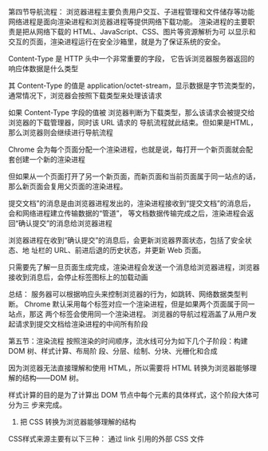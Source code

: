

第四节导航流程：
   浏览器进程主要负责用户交互、子进程管理和文件储存等功能
   网络进程是面向渲染进程和浏览器进程等提供网络下载功能。
   渲染进程的主要职责是把从网络下载的 HTML、JavaScript、CSS、图片等资源解析为可
以显示和交互的页面，渲染进程运行在安全沙箱里，就是为了保证系统的安全。


Content-Type 是 HTTP 头中一个非常重要的字段， 它告诉浏览器服务器返回的响应体数据是什么类型

其 Content-Type 的值是 application/octet-stream，显示数据是字节流类型的，通常情况下，浏览器会按照下载类型来处理该请求

如果 Content-Type 字段的值被
浏览器判断为下载类型，那么该请求会被提交给浏览器的下载管理器，同时该 URL 请求的
导航流程就此结束。但如果是HTML，那么浏览器则会继续进行导航流程

Chrome 会为每个页面分配一个渲染进程，也就是说，每打开一个新页面就会配套创建一个新的渲染进程

但如果从一个页面打开了另一个新页面，而新页面和当前页面属于同一站点的话，那么新页面会复用父页面的渲染进程。


提交文档”的消息是由浏览器进程发出的，渲染进程接收到“提交文档”的消息后，会和网络进程建立传输数据的“管道”，
等文档数据传输完成之后，渲染进程会返回“确认提交”的消息给浏览器进程

浏览器进程在收到“确认提交”的消息后，会更新浏览器界面状态，包括了安全状态、地
址栏的 URL、前进后退的历史状态，并更新 Web 页面。

只需要先了解一旦页面生成完成，渲染进程会发送一个消息给浏览器进程，浏览器接收到消息后，会停止标签图标上的加载动画

总结：
服务器可以根据响应头来控制浏览器的行为，如跳转、网络数据类型判断。
Chrome 默认采用每个标签对应一个渲染进程，但是如果两个页面属于同一站点，那这
两个标签会使用同一个渲染进程。
浏览器的导航过程涵盖了从用户发起请求到提交文档给渲染进程的中间所有阶段



第五节：渲染流程
按照渲染的时间顺序，流水线可分为如下几个子阶段：构建 DOM 树、样式计算、布局阶
段、分层、绘制、分块、光栅化和合成

因为浏览器无法直接理解和使用 HTML，所以需要将
HTML 转换为浏览器能够理解的结构——DOM 树。

样式计算的目的是为了计算出 DOM 节点中每个元素的具体样式，这个阶段大体可分为三
步来完成。
1. 把 CSS 转换为浏览器能够理解的结构

CSS样式来源主要有以下三种：
通过 link 引用的外部 CSS 文件
<style>标记内的 CSS
元素的 style 属性内嵌的 CSS

和 HTML 文件一样，浏览器也是无法直接理解这些纯文本的 CSS 样式，所以当渲染引擎接
收到 CSS 文本时，会执行一个转换操作，将 CSS 文本转换为浏览器可以理解的结构——
styleSheets

渲染引擎会把获取到的CSS 文本全部转换为 styleSheets 结构中的数据，并且该结构同时具备了查询和修改功
能。

接下来就要对其进行属性值的标准化操作。

需要将所有值转换为渲染引擎容易理解的、标准化的计算值，这个过
程就是属性值标准化。例如：2em 被解析成了 32px，red 被解析成了 rgb(255,0,0)，bold 被解析成
了 700

接下来就需要计算 DOM 树中每个节点的样式属性，这就涉及到 CSS 的继承规则和层叠规则了

CSS 继承就是每个 DOM 节点都包含有父节点的样式

这里需要特别提下 UserAgent 样式，
它是浏览器提供的一组默认样式，如果你不提供任何样式，默认使用的就是 UserAgent
样式。

层叠是 CSS 的一个基本特征，它是一个定义了
如何合并来自多个源的属性值的算法。它在 CSS 处于核心地位，CSS 的全称“层叠样式
表”正是强调了这一点


样式计算阶段的目的是为了计算出 DOM 节点中每个元素的具体样式，在计算过程
中需要遵守 CSS 的继承和层叠两个规则。

这个阶段最终输出的内容是每个 DOM 节点的样式，并被保存在 ComputedStyle 的结构内


布局阶段：
现在，我们有 DOM 树和 DOM 树中元素的样式，但这还不足以显示页面，因为我们还不
知道 DOM 元素的几何位置信息。那么接下来就需要计算出 DOM 树中可见元素的几何位
置，我们把这个计算过程叫做布局

Chrome 在布局阶段需要完成两个任务：创建布局树和布局计算

你可能注意到了 DOM 树还含有很多不可见的元素，比如 head 标签，还有使用了
display:none 属性的元素。所以在显示之前，我们还要额外地构建一棵只包含可见元素布
局树。

遍历 DOM 树中的所有可见节点，并把这些节点加到布局中；

在执行布局操作的时候，会把布局运算的结果重新写回布局树中，所以布局树既是输入内容
也是输出内容

   
总结：
浏览器不能直接理解 HTML 数据，所以第一步需要将其转换为浏览器能够理解的 DOM
树结构；
生成 DOM 树后，还需要根据 CSS 样式表，来计算出 DOM 树所有节点的样式；
最后计算 DOM 元素的布局信息，使其都保存在布局树中。



第六节 渲染流程：

 我们介绍了渲染流水线中的DOM 生成、样式计算和布局三个阶段。


分层：

因为页面中有很多复杂的效果，如一些复杂的 3D 变换、页面滚动，或者使用 z-indexing
做 z 轴排序等，为了更加方便地实现这些效果，渲染引擎还需要为特定的节点生成专用的
图层，并生成一棵对应的图层树（LayerTree）。

浏览器的页面实际上被分成了很多图层，这些图层叠加后合成了最终的页面

并不是布局树的每个节点都包含一个图层，如果一个节点没有对应的层，那么
这个节点就从属于父节点的图层。如上图中的 span 标签没有专属图层，那么它们就从属于
它们的父节点图层。但不管怎样，最终每一个节点都会直接或者间接地从属于一个层。


那么需要满足什么条件，渲染引擎才会为特定的节点创建新的层呢？通常满足下面两点中任
意一点的元素就可以被提升为单独的一个图层
1、第一点，拥有层叠上下文属性的元素会被提升为单独的一层
2、第二点，需要剪裁（clip）的地方也会被创建为图层。（文字超出容器大小会产生剪裁，滚动条也会被处理为单独的图层）
所以说，元素有了层叠上下文的属性或者需要被剪裁，满足这任意一点，就会被提升成为单
独一层。


图层绘制

在完成图层树的构建之后，渲染引擎会对图层树中的每个图层进行绘制，那么接下来我们看
看渲染引擎是怎么实现图层绘制的？

渲染引擎实现图层的绘制与之类似，会把一个图层的绘制拆分成很多小的绘制指令，然后再
把这些指令按照顺序组成一个待绘制列表。通常一个简单的元素需要多个绘制指令来完成绘制。

所以在图层绘制阶段，输出的内容就是这些待绘制指令列表。


栅格化操作：
绘制列表只是用来记录绘制顺序和绘制指令的列表，而实际上绘制操作是由渲染引擎中的合
成线程来完成的。
当图层的绘制列表准备好之后，主线程会把该绘制列表提交（commit）给合
成线程

有些情况下，有的图层可以很大，比如有的页面你使用滚动条要滚动好久才能滚动到底
部，但是通过视口，用户只能看到页面的很小一部分，所以在这种情况下，要绘制出所有图
层内容的话，就会产生太大的开销，而且也没有必要。

基于这个原因，合成线程会将图层划分为图块（tile），这些图块的大小通常是 256x256
或者 512x512

合成线程会按照视口附近的图块来优先生成位图，实际生成位图的操作是由栅格化来执
行的。所谓栅格化，是指将图块转换为位图。而图块是栅格化执行的最小单位。渲染进程维
护了一个栅格化的线程池

所有的图块栅格化都是在线程池内执行的

通常，栅格化过程都会使用 GPU 来加速生成，使用 GPU 生成位图的过程叫快速栅格化，
或者 GPU 栅格化，生成的位图被保存在 GPU 内存中

渲染进程把生成图块的指令发送给 GPU，然后在 GPU 中执行生成图块
的位图，并保存在 GPU 的内存中


合成与显示：
一旦所有图块都被光栅化，合成线程就会生成一个绘制图块的命令——“DrawQuad”，
然后将该命令提交给浏览器进程。

浏览器进程里面有一个叫 viz 的组件，用来接收合成线程发过来的 DrawQuad 命令，然后
根据 DrawQuad 命令，将其页面内容绘制到内存中，最后再将内存显示在屏幕上

经过浏览器
就会显示出漂亮的页面了。

重排：例如改变元素的宽度、高度等，那么浏览器会触发重新布局，解析之后的一系列子阶段，这个过程就叫
重排。无疑，重排需要更新完整的渲染流水线，所以开销也是最大的。

重绘：如果修改了元素的背景颜色，那么布局阶段将不会被执行，因为并没有引
起几何位置的变换，所以就直接进入了绘制阶段，然后执行之后的一系列子阶段，这个过程
就叫重绘。相较于重排操作，重绘省去了布局和分层阶段，所以执行效率会比重排操作要高
一些。

合成：我们使用了 CSS 的 transform 来实现动画效果，这可以避开重排和重绘阶段，
直接在非主线程上执行合成动画操作。这样的效率是最高的，因为是在非主线程上合成，并
没有占用主线程的资源，另外也避开了布局和绘制两个子阶段，所以相对于重绘和重排，合
成能大大提升绘制效率


第七节 变量提升

所谓的变量提升，是指在 JavaScript代码执行过程中，代码执行过程中， JavaScript引擎把变量的声明部分引擎把变量的声明部分
和函数的声明部分提升到代码开头的和函数的声明部分提升到代码开头的 ““行为””。变量被提升后，会给变量设置默认值，这个。变量被提升后，会给变量设置默认值，这个
默认值就是我们熟悉的默认值undefined。

输入一段代码，经过编译后，会生成两部分内容：执行上下文（执行上下文（ Execution
context）） 和 可执行代码 

执行上下文是 JavaScript执行一段代码时的运行环境 ，比如调用一个函数，就会进入这个函
数的执行上下文，确定该函数在执行期间用到的诸如this、变量、对象以及函数等。


由于这行是经过var声明的，因此JavaScript引擎将在环境对象中创建一个名为
myname的属性，并使用undefined对其初始化；

JavaScript引擎发现了一个通过function定义的函数，所以它将函数定义存储到堆
(HEAP）中，并在环境对象中创建一个showName的属性，然后将该属性值指向堆中函数的
位置

这样就生成了变量环境对象。接下来JavaScript引擎会把声明以外的代码编译为字节码



第八节 调用栈
在上篇文章中，我们讲到了，当一段代码被执行时，JavaScript引擎先会对其进行编译，并创建
执行上下文。但是并没有明确说明到底什么样的代码才算符合规范。
那么接下来我们就来明确下，哪些情况下代码才算是“一段”代码，才会在执行之前就进行编译并
创建执行上下文。一般说来，有这么三种情况：
1. 当JavaScript执行全局代码的时候，会编译全局代码并创建全局执行上下文，而且在整个页
面的生存周期内，全局执行上下文只有一份

2. 当调用一个函数的时候，函数体内的代码会被编译，并创建函数执行上下文，一般情况下，
函数执行结束之后，创建的函数执行上下文会被销毁。

3. 当使用eval函数的时候，eval的代码也会被编译，并创建执行上下文。

你应该知道JavaScript中有很多函数，经常会出现在一个函数中调用另外一个函数的情况，调用栈就是用来管理函数调用关系的调用栈就是用来管理函数调用关系的
一种数据结构一种数据结构 。

当你执行一个函数时，javascript引擎检测到函数调用，会从变量环境从找到该函数的代码，然后编译形成该函数的执行上下文。

就这样，我们有了两个执行上下文，分别是全局的执行上下文和函数执行上下文

JavaScript引擎正是利用栈的这种结构来管理执行上下文的。在执行上下文创建好
后，JavaScript引擎会将执行上下文压入栈中，通常把这种用来管理执行上下文的栈称为执行上执行上
下文栈，又称调用栈 。

调用栈是 JavaScriptJavaScript引擎追踪函数执行的一个机制引擎追踪函数执行的一个机制 ，当一次有多个
函数被调用时，通过调用栈就能够追踪到哪个函数正在被执行以及各函数之间的调用关系。

在函数执行时会创建执行上下文，然后压入调用栈中。

console.trace()方法可以用来追踪函数的调用路径。

调用栈是有大小的调用栈是有大小的 ，当入栈的执行上下文超过一定数目，JavaScript引擎就会报
错，我们把这种错误叫做栈溢出栈溢出 。



第九节 块级作用域
作用域是指在程序中定义变量的区域，该位置决定了变量的生命周期。通俗地理解，作用
域就是变量与函数的可访问范围，即作用域控制着变量和函数的可见性和生命周期。


在ES6之前，ES的作用域只有两种：全局作用域和函数作用域。

全局作用域 中的对象在代码中的任何地方都能访问，其生命周期伴随着页面的生命周期。
函数作用域 就是在函数内部定义的变量或者函数，并且定义的变量或者函数只能在函数内部
被访问。函数执行结束之后，函数内部定义的变量会被销毁。

如果一种语言支持块级作用域，那么其代码块内部定义的变量在代码块外部是访问不
到的，并且等该代码块中的代码执行完成之后，代码块中定义的变量会被销毁


var 定义的for循环变量能在循环体外访问到也是由于变量提升导致的


函数内部通过var声明的变量，在编译阶段全都被存放到变量环境 里面了。
通过let声明的变量，在编译阶段会被存放到词法环境（Lexical Environment）） 中。

从图中可以看出，当进入函数的作用域块时，作用域块中通过let声明的变量，会被存放在词法环
境的一个单独的区域中，这个区域中的变量并不影响作用域块外面的变量，比如在作用域外面声
明了变量b，在该作用域块内部也声明了变量b，当执行到作用域内部时，它们都是独立的存
在。

在词法环境内部，维护了一个小型栈结构，栈底是函数最外层的变量，进入一个作用域块
后，就会把该作用域块内部的变量压到栈顶；当作用域执行完成之后，该作用域的信息就会从栈
顶弹出，这就是词法环境的结构，需要注意下，我这里所讲的变量是指通过let或者const声明的
变量。


再接下来，当执行到作用域块中的console.log(a)这行代码时，就需要在词法环境和变量环境中
查找变量a的值了，具体查找方式是：沿着词法环境的栈顶向下查询，如果在词法环境中的某个
块中查找到了，就直接返回给JavaScript引擎，如果没有查找到，那么继续在变量环境中查找


块级作用域就是通过词法环境
的栈结构来实现的，而变量提升是通过变量环境来实现，通过这两者的结合，JavaScript引擎也
就同时支持了变量提升和块级作用域了。

与变量提升不同，变量提升是在编译阶段完成的，而块级作用域是在代码执行阶段压入词法环境的栈里的。


第十节：作用域链与闭包

词法作用域就是指作用域是由代码中函数声明的位置来决定的，所以词法作用域是静态的作用域，通过它就
能够预测代码在执行过程中如何查找标识符。能够预测代码在执行过程中如何查找变量

其实在每个执行上下文的变量环境中，都包含了一个外部引用，用来指向外部的执行上下文，我们把这个外
部引用称为outerouter。
当一段代码使用了一个变量时，JavaScript引擎首先会在“当前的执行上下文”中查找该变量，
比如上面那段代码在查找myName变量时，如果在当前的变量环境中没有查找到，那么JavaScript引擎会继
续在outer所指向的执行上下文中查找。

词法作用域是代码阶段就决定好的，和函
数是怎么调用的没有关系数是怎么调用的没有关系。



在JavaScript中，根据词法作用域的规则，内部函数
总是可以访问其外部函数中声明的变量，当通过调用一个外部函数返回一个内部函数后，即使该外部函数已
经执行结束了，但是内部函数引用外部函数的变量依然保存在内存中，我们就把这些变量的集合称为闭包。
比如外部函数是foo，那么这些变量的集合就称为foo函数的闭包比如外部函数是foo，那么这些变量的集合就称为foo函数的闭包。
无论在哪里调用了setName和getName方法，它们都会背着这个foo函数的专属背包。


闭包的回收：
如果引用闭包的函数是一个全局变量，那么闭包会一直存在直到⻚面关闭；但如果这个闭包以后不再
使用的话，就会造成内存泄漏

如果引用闭包的函数是个局部变量，等函数销毁后，在下次JavaScript引擎执行垃圾回收时，判断闭包这块
内容如果已经不再被使用了，那么JavaScript引擎的垃圾回收器就会回收这块内存

所以在使用闭包的时候，你要尽量注意一个原则：如果该闭包会一直使用，那么它可以作为全局变量而存但如果使用频率不高，而且占用内存又比较大的话，那就尽量让它成为一个局部变量



第十四节 编译器和解释器

编译型语言在程序执行之前，需要经过编译器的编译过程，并且编译之后会直接保留机器能读懂的二进制文件，这样每次运行程序时，都可以直接运行该二进制文件，而不需要再次重新编译了件

而由解释型语言编写的程序，在每次运行时都需要通过解释器对程序进行动态解释和执行

Babel的工作原理就是先将ES6源码转换为AST，然后再将ES6语法的AST
转换为ES5语法的AST，最后利用ES5的AST生成JavaScript源代码。


生成AST需要经过两个阶段：
1、第一阶段是分词（tokenize），又称为词法分析
2、第二阶段是解析（parse），又称为语法分析

有了AST后，那接下来V8就会生成该段代码的执行上下文

有了AST和执行上下文后，那接下来的第二步，解释器Ignition就登场了，它会根据AST生成字节码，并解释执行字节码。

字节码就是介于AST和机器码之间的一种代码。但是与特定类型的机器码无关，字节码需要通过解释器将其转换为机器码后才能执行

如果有一段第一次执行的字节码，解释器Ignition会逐条解释执行。在执行字节码的过程中，如果发现有热点代码（HotSpot），比如一段代码被重复执行多次，这种就称为热点代码，那么后台的编译器TurboFan就会把该段热点的字节码编译为高效的机器码，然后当再次执行这段被优化的代码时，只需要执行编译后的机器码就可以了，这样就大大提升了代码的执行效率


字节码配合解释器和编译器是最近一段时间很火的技术，比如Java和Python的虚拟机也都是基于这种技术实现的，我们把这种技术称为即时编译（JIT）

具体到V8，就是指解释器Ignition在解释执行字节码
的同时，收集代码信息，当它发现某一部分代码变热了之后，TurboFan编译器便闪亮登场，把热点的字节码转换为机器码，并把转换后的机器码保存起来，以备下次使用


第十五节 消息队列和事件循环
要想在线程运行过程中，能接收并执行新的任务，就需要采用事件循环机制

消息队列中的任务类型：
如输入事件（鼠标滚动、点击、移动）、微任务、文件读写、WebSocket、JavaScript定时器等等。
除此之外，消息队列中还包含了很多与⻚面相关的事件，如JavaScript执行、解析DOM、样式计算、布局计算、CSS动画等。

当⻚面主线程执行完成之后，又该如何保证⻚面主线程能够安全退出呢？Chrome是这样解决的，确定要退出当前⻚面时，⻚面主线程会设置一个退出标志的变量，在每次执行完一个任务时，判断是否有设置退出标志。

通常我们把消息队列中的任务称为宏任务宏任务，每个宏任务中都包含了一个微任务队列微任务队列，在执行宏任务的过程中，如果DOM有变化，那么就会将该变化添加到微任务列表中，这样就不会影响到宏任务的继续执行，因此也就解决了执行效率的问题。


第十六节：WebAPI setTimeout的实现

我们知道渲染进程中所有运行在主线程上的任务都需要先添加到消息队列，然后事件循环系统再按照顺序执行消息队列中的任务。下面我们来看看那些典型的事件：
1.当接收到HTML文档数据，渲染引擎就会将“解析DOM”事件添加到消息队列中，
2.当用戶改变了Web⻚面的窗口大小，渲染引擎就会将“重新布局”的事件添加到消息队列中。
3.当触发了JavaScript引擎垃圾回收机制，渲染引擎会将“垃圾回收”任务添加到消息队列中。
4.同样，如果要执行一段异步JavaScript代码，也是需要将执行任务添加到消息队列中。


在Chrome中除了正常使用的消息队列之外，还有另外一个消息队列，这个队列中维护了需要延迟执行的任务列表，包括了定时器和Chromium内部一些需要延迟执行的任务。所以当通过JavaScript创建一个定时器时，渲染进程会将该定时器的回调任务添加到延迟队列中


设置一个定时器，JavaScript引擎会返回一个定时器的ID。那通常情况下，当一个定时器的任务还没有被执行的时候，也是可以取消的，具体方法是调用clearTimeout函数，并传入需要取消的定时器的ID。

使用setTimeout的一些注意事项:
1.如果当前任务执行时间过久，会影延迟到期定时器任务的执行
2.如果setTimeout存在嵌套调用，那么系统会设置最短时间间隔为4毫秒
在Chrome中，定时器被嵌套调用5次以上，系统会判断该函数方法被阻塞了，如果定时器的调用时间间隔小于4毫秒，那么浏览器会将每次调用的时间间隔设置为4毫秒

3.未激活的⻚面，setTimeout执行最小间隔是1000毫秒,未激活的⻚面，setTimeout执行最小间隔是1000毫秒


4.Chrome、Safari、Firefox都是以32个bit来存储延时值的，32bit最大只能存放的数字是2147483647毫秒，这就意味着，如果setTimeout设置的延迟值大于2147483647毫秒（大约24.8天）时就会溢出，这导致定时器会被立即执行

5.使用setTimeout设置的回调函数中的this不符合直觉,如果被setTimeout推迟执行的回调函数是某个对象的方法，那么该方法中的this关键字将指向全局环境，而不是定义时所在的那个对象


总结：
1、首先，为了支持定时器的实现，浏览器增加了延时队列。
2、其次，由于消息队列排队和一些系统级别的限制，通过setTimeout设置的回调任务并非总是可以实时地被执行，这样就不能满足一些实时性要求较高的需求了。

由于使用setTimeout设置的回调
任务实时性并不是太好，所以很多场景并不适合使用setTimeout。比如你要使用JavaScript来实现动画效果，函数requestAnimationFrame就是个很好的选择。



第十七节 webApi XmlHttpRequest的实现


XmlHttpRequest的请求流程：
1.创建XMLHttpRequest对象
2.为xhr对象注册回调函数
  XMLHttpRequest的回调函数主要有下面几种：
  ontimeout，用来监控超时请求，如果后台请求超时了，该函数会被调用；
  onerror，用来监控出错信息，如果后台请求出错了，该函数会被调用；
  onreadystatechange，用来监控后台请求过程中的状态，比如可以监控到HTTP头加载完成的消息、HTTP响应体消息以及数据加载完成的消息等。
3.配置基础的请求信息
   注册好回调事件之后，接下来就需要配置基础的请求信息了，首先要通过open接口配置一些基础的请求信息，包括请求的地址、请求方法（是get还是post）和请求方式（同步还是异步请求）
   然后通过xhr内部属性类配置一些其他可选的请求信息，你可以参考文中示例代码，我们通过xhr.timeout= 3000来配置超时时间，也就是说如果请求超过3000毫秒还没有响应，那么这次请求就被判断为失败了。
   我们还可以通过xhr.responseType = "text"来配置服务器返回的格式，将服务器返回的数据自动转换为自己想要的格式，如果将responseType的值设置为json，那么系统会自动将服务器返回的数据转换为JavaScript对象格式
   其他格式如：document 返回一个DOM对象，blob 返回包含二进制数据的Blob对象，arraybuffer 返回包含二进制数据的ArrayBuffer对象等
4.发送请求
   渲染进程会将请求发送给网络进程，然后网络进程负责资源的下载，等网络进程接收到数据之后，就会利用IPC来通知渲染进程；渲染进程接收到消息之后，会将xhr的回调函数封装成任务并添加到消息队列中，等主线程循环系统执行到该任务的时候，就会根据相关的状态来调用对应的回调函数。
    如果网络请求出错了，就会执行xhr.onerror；
    如果超时了，就会执行xhr.ontimeout；
    如果是正常的数据接收，就会执行onreadystatechange来反馈相应的状态。

  安全问题：
  1、跨域问题，（域名，端口，协议三者其中有一个不同就好引起跨域）
  2、HTTPS混合内容问题，如果页面是HTTPS协议的，那么页面中加载的HTTP资源，浏览器会阻止其加载。
 
 对比上一篇文章，setTimeout是直接将延迟任务添加到延迟队列中，XMLHttpRequest发起请求，是由浏览器的其他进程或者线程去执行，然后再将执行结果利用IPC的方式通知渲染进程，之后渲染进程再将对应的消息添加到消息队列中。如果你搞懂了setTimeout和XMLHttpRequest的工作机制后，再来理解其他WebAPI就会轻松很多了，因为大部分WebAPI的工作逻辑都是类似的。



 第十九节 使用Promise

1、Promise实现了回调函数的延时绑定：

//模拟Promise实现
function Bromise(executor) {
var onResolve_ = null
var onReject_ = null
//模拟实现resolve和then，暂不支持rejcet
this.then = function (onResolve, onReject) {
onResolve_ = onResolve
};
function resolve(value) {
//setTimeout(()=>{
onResolve_(value)
// },0)
}
executor(resolve, null);
}


第二十节 async和await

1、async函数返回一个Promise对象，可以使用then方法添加回调函数。当函数执行的时候，一旦遇到await就会先返回，等到触发的异步操作完成，再接着执行函数体内后面的语句。

2、支持try/catch来捕获异常


生成器vs 协程

生成器函数是一个带星号函数，而且是可以暂停执行和恢复执行的

1.在生成器函数内部执行一段代码，如果遇到yield关键字，那么JavaScript引擎将返回关键字后面的内容
给外部，并暂停该函数的执行。
2.外部函数可以通过next方法恢复函数的执行。

协程是一种比线程更加轻量级的存在协程是一种比线程更加轻量级的存在。你可以
把协程看成是跑在线程上的任务，一个线程上可以存在多个协程，但是在线程上同时只能执行一个协程

如果从A协程启动B协程，我们就把A协程称为B协程的父协程

正如一个进程可以拥有多个线程一样，一个线程也可以拥有多个协程。最重要的是，协程不是被操作系统内
核所管理，而完全是由程序所控制（也就是在用戶态执行）。这样带来的好处就是性能得到了很大的提升，
不会像线程切换那样消耗资源


创建协程之后不会立刻执行协程中的代码，而是需要等父协程调用next方法后，才会执行协程中的代码。
协程中的代码执行到yield关键字时，会暂停当前协程的执行，并将yield后面的内容返回给父协程。父协程收到子协程的返回值后，可以再次调用子协程的next方法来恢复子协程的执行。

协程的执行顺序如下：
1.创建协程，此时协程处于挂起状态。
2.父协程调用子协程的next方法，此时子协程开始执行。
3.子协程执行到yield关键字时，暂停执行，并将yield后面的内容返回给父协程。


async是一个通过异步执行异步执行并隐式返回Promise隐式返回Promise作为结果的函数。

await 会创建一个 Promise，这个 Promise 的状态取决于 await 后的表达式，并且将这个Promise返回给父协程，父协程会把这个Promise的回调函数添加到微任务队列中（new Promise((resolved,rejected)=>resolved(100)),Promise对象的参数函数），然后父协程会继续执行后面的代码。到从微任务队列中取出该任务，然后将返回值（100）返回给await中的子协程，子协程继续执行。


Promise的编程模型依然充斥着大量的then方法，虽然解决了回调地狱的问题，但是在语义方面依然存在缺
陷，代码中充斥着大量的then函数，这就是async/await出现的原因。
使用async/await可以实现用同步代码的⻛格来编写异步代码，这是因为async/await的基础技术使用了生成
器和Promise，生成器是协程的实现，利用生成器能实现生成器函数的暂停和恢复。
另外，V8引擎还为async/await做了大量的语法层面包装，所以了解隐藏在背后的代码有助于加深你对
async/await的理解。
async/await无疑是异步编程领域非常大的一个革新，也是未来的一个主流的编程⻛格。其实，除了
JavaScript，Python、Dart、C#等语言也都引入了async/await，使用它不仅能让代码更加整洁美观，而且
还能确保该函数始终都能返回Promise。



分析这段代码的执行过程：
async function foo() {
console.log('foo')
}
async function bar() {
console.log('bar start')
await foo()
console.log('bar end')
}
console.log('script start')
setTimeout(function () {
console.log('setTimeout')
}, 0)
bar();
new Promise(function (resolve) {
console.log('promise executor')
resolve();
}).then(function () {
console.log('promise then')
})
console.log('script end')

正确步骤：
1.首先在主协程中初始化异步函数foo和bar，碰到console.log打印script start；
2.解析到setTimeout，初始化一个Timer，创建一个新的task
3.执行bar函数，将控制权交给协程，输出bar start，碰到await，执行foo，输出foo，创建一个Promise
返回给主协程
4.将返回的promise添加到微任务队列，向下执行new Promise，输出promise executor，返回resolve
添加到微任务队列
5.输出script end
6.当前task结束之前检查微任务队列，执行第一个微任务，将控制器交给协程输出bar end
7.执行第二个微任务输出promise then
8.当前任务执行完毕进入下一个任务，输出setTimeout


第22节 DOM树 JavaScript是如何影响DOM构建的

从网络传给渲染引擎的HTML文件字节流是无法直接被渲染引擎理解的，所以要将其转化为渲染引擎能够理
解的内部结构，这个结构就是DOM。DOM提供了对HTML文档结构化的表述。

DOM有三个层面的作用：
1、从⻚面的视⻆来看，DOM是生成⻚面的基础数据结构
2、从JavaScript脚本视⻆来看，DOM提供给JavaScript脚本操作的接口，通过这套接口，JavaScript可以对
DOM结构进行访问，从而改变文档的结构、样式和内容。（JS的接口）
3、从安全视⻆来看，DOM是一道安全防护线，一些不安全的内容在DOM解析阶段就被拒之⻔外了


DOM树怎么生成

1、在渲染引擎内部，有一个叫HTML解析器（HTMLParser）HTML解析器（HTMLParser）的模块，它的职责就是负责将HTML字节流转换
为DOM结构


HTML解析器是等整个HTML解析器是等整个HTML文档加载完成之后开始解析的，还是随着HTML文档边加载边解析的？
答：HTML解析器并不是等整个文档加载完成之后再解析的，而是网络进程加载了多少数网络进程加载了多少数
据，HTML解析器便解析多少数据



详细流程：
网络进程接收到响应头之后，会根据请求头中的content-type字段来判断文件的
类型，比如content-type的值是“text/html”，那么浏览器就会判断这是一个HTML类型的文件，然后为该
请求选择或者创建一个渲染进程。渲染进程准备好之后，网络进程和渲染进程之间会建立一个共享数据的管道，网络进程接收到数据后就往这个管道里面放，而渲染进程则从管道的另外一端不断地读取数据，并同时将读取的数据“喂”给HTML解析器。你可以把这个管道想象成一个“水管”，网络进程接收到的字节流像
水一样倒进这个“水管”，而“水管”的另外一端是渲染进程的HTML解析器，它会动态接收字节流，并将其解析为DOM。



转换DOM的三个阶段：
第一个阶段，通过分词器将字节流转换为Token。
第二个和第三个阶段是同步进行的，需要将Token解析为DOM节点，并将DOM节点添加到DOM
树中


如果解析html代码过程中遇到了script标签，渲染引擎会暂停DOM的解析，要先下载这段JavaScript代码，因为
JavaScript文件的下载过程会阻塞DOM解析，而通常下载又是非常耗时的，会受到网络环境、JavaScript
文件大小等因素的影响。

不过Chrome浏览器做了很多优化，其中一个主要的优化是预解析操作预解析操作。当渲染引擎收到字节流之后，会开
启一个预解析线程，用来分析HTML文件中包含的JavaScript、CSS等相关文件，解析到相关文件之后，预
解析线程会提前下载这些文件。

如果script标签中的代码有设置css样式，那么需要等外部的css文件加载完毕，并且生成CSSOM之后，才能执
行JavaScript代码，因为JavaScript代码可能会去修改CSSOM。

而JavaScript引擎在解析JavaScript之前，是不知道JavaScript是否操纵了CSSOM的，所以渲染引擎在遇到
JavaScript脚本时，不管该脚本是否操纵了CSSOM，都会执行CSS文件下载，解析操作，再执行JavaScript
脚本。

使用async标志的脚本文件一旦加载完成，会立即执行；而使用了defer标记的脚本文件，需要等到DOMContentLoaded事件之前执行


第23节 CSS如何影响首次加载时的白屏时间


1、浏览器进程通过网络进程请求html文档开始，到渲染进程开始接受到html数据流时，这中间的过程，渲染进程处于空闲状态。
2、当渲染进程接收HTML文件字节流时，会先开启一个预解析线程预解析线程，如果遇到JavaScript文件或者CSS文件，那么预解析线程会提前下载这些数据。对于上面的代码，预解析线程会解析出来一个外部的theme.css文件，并发起theme.css的下载。这里也有一个空闲时间需要你注意一下，就是在DOM构建结束之后、theme.css文件还未下载完成的这段时间内，渲染流水线无事可做，因为下一步是合成布局树，而合成布局树需要CSSOM和DOM，所以这里需要等待CSS加载结束并解析成CSSOM


那渲染流水线为什么需要CSSOM呢？
第一个是提供给JavaScript操作样式表的能力
第二个是为布局树的合成提供基础的样式信息的能力


过在解析DOM的过程中，如果遇到了JavaScript脚本，那么需要先暂停DOM解析去执行JavaScript，因为
JavaScript有可能会修改当前状态下的DOM。


从发起URL请求开始，到首次显示⻚面的内容，在视觉上经历的三个阶段:
第一个阶段，等请求发出去之后，到提交数据阶段，这时⻚面展示出来的还是之前⻚面的内容。
第二个阶段， 提交数据之后，渲染进程会创建一个空白页面，我们通常把这段时间称为解析白屏，并等待CSS文件和javascript文件加载完成，生成CSSOM和DOM,然后合成布局树，最后还要经过一系列的步骤准备首次渲染。
第三个阶段，等首次渲染完成之后，就开始进入完整⻚面的生成阶段了，然后⻚面会一点点被绘制出来

针对第二阶段产生的白屏时间有以下优化策略：
 1、通过内联JavaScript、内联CSS来移除这两种类型的文件下载，这样获取到HTML文件之后就可以直接开
始渲染流程了。
 2、但并不是所有的场合都适合内联，那么还可以尽量减少文件大小，比如通过webpack等工具移除一些不
必要的注释，并压缩JavaScript文件
 3、还可以将一些不需要在解析HTML阶段使用的JavaScript标记上sync或者defer。
 4、对于大的CSS文件，可以通过媒体查询属性，将其拆分为多个不同用途的CSS文件，这样只有在特定的场
景下才会加载特定的CSS文件。


今天留给你的思考题是：当你横屏方向拿着一个手机时，打开一个⻚面，观察下面几种资源的加载方式，你
认为哪几种会阻塞⻚面渲染？为什么？
1:<script src="foo.js" type="text/javascript"></script>
2:<script defer src="foo.js" type="text/javascript"></script>
3:<script sync src="foo.js" type="text/javascript"></script>
4:<link rel="stylesheet" type="text/css" href="foo.css" />
5:<link rel="stylesheet" type="text/css" href="foo.css" media="screen"/>
6:<link rel="stylesheet" type="text/css" href="foo.css" media="print" />
7:<link rel="stylesheet" type="text/css" href="foo.css" media="orientation:landscape" />
8:<link rel="stylesheet" type="text/css" href="foo.css" media="orientation:portrait" />


第24节 分层和合成机制

显示器是如何显示图像的？
答：每个显示器都有固定的刷新频率，通常是60HZ，也就是每秒更新60张图片，更新的图片都来自于显卡中一
个叫前缓冲区前缓冲区的地方，显示器所做的任务很简单，就是每秒固定读取60次前缓冲区中的图像，并将读取的图
像显示到显示器上。

那么这里显卡做什么呢？
显卡的职责就是合成新的图像，并将图像保存到后缓冲区后缓冲区中，一旦显卡把合成的图像写到后缓冲区，系统就
会让后缓冲区和前缓冲区互换，这样就能保证显示器能读取到最新显卡合成的图像。通常情况下，显卡的更
新频率和显示器的刷新频率是一致的。但有时候，在一些复杂的场景中，显卡处理一张图片的速度会变慢，
这样就会造成视觉上的卡顿。

当你通过滚动条滚动⻚面，或者通过手势缩放⻚面时，屏幕上就会产生动画的效果。之所以你能感觉到有动
画的效果，是因为在滚动或者缩放操作时，渲染引擎会通过渲染流水线生成新的图片，并发送到显卡的后缓
冲区

大多数设备屏幕的更新频率是60次/秒，这也就意味着正常情况下要实现流畅的动画效果，渲染引擎需要每
秒更新60张图片到显卡的后缓冲区。
我们把渲染流水线生成的每一副图片称为一帧，把渲染流水线每秒更新了多少帧称为帧率，比如滚动过程中
1秒更新了60帧，那么帧率就是60Hz（或者60FPS）

分层和合成机制：要解决卡顿问题，就要解决每帧生成时间过久的问题。

关于其中任意一帧
的生成方式，有重排、重绘重排、重绘和合成合成三种方式。

这三种方式的渲染路径是不同的，通常渲染路径越⻓，生成图像花费的时间就越多通常渲染路径越⻓，生成图像花费的时间就越多。比如重排，它需要重新
根据CSSOM和DOM来计算布局树，这样生成一幅图片时，会让整个渲染流水线的每个阶段都执行一遍，如
果布局复杂的话，就很难保证渲染的效率了。而重绘重绘因为没有了重新布局的阶段，操作效率稍微高点，但是
依然需要重新计算绘制信息，并触发绘制操作之后的一系列操作。



如果涉及到一些可以使用合成线程来处理CSS特效或者动画的情况，就尽量使用will-change来提前
告诉渲染引擎，让它为该元素准备独立的层。但是凡事都有两面性，每当渲染引擎为一个元素准备一个独立
层的时候，它占用的内存也会大大增加，因为从层树开始，后续每个阶段都会多一个层结构，这些都需要额
外的内存，所以你需要恰当地使用will-change

相较于重排和重绘，合成操作的路径就显得非常短了，并不需要触发布局和绘制两个阶段，如果采用了
GPU，那么合成的效率会非常高。


通常⻚面的组成是非常复杂的，有的⻚面里要实现一些复杂的动画效果，比如点击菜单时弹出菜单的动画特
效，滚动鼠标滚轮时⻚面滚动的动画效果，当然还有一些炫酷的3D动画特效。如果没有采用分层机制，从
布局树直接生成目标图片的话，那么每次⻚面有很小的变化时，都会触发重排或者重绘机制，这种“牵一发
而动全身”的绘制策略会严重影响⻚面的渲染效率。


为了提升每帧的渲染效率，Chrome引入了分层和合成的机制。那该怎么来理解分层和合成机制呢？

你可以把一张网⻚想象成是由很多个图片叠加在一起的，每个图片就对应一个图层，Chrome合成器最终将
这些图层合成了用于显示⻚面的图片。如果你熟悉PhotoShop的话，就能很好地理解这个过程了，
PhotoShop中一个项目是由很多图层构成的，每个图层都可以是一张单独图片，可以设置透明度、边框阴
影，可以旋转或者设置图层的上下位置，将这些图层叠加在一起后，就能呈现出最终的图片了。


这个过程中，将素材分解为多个图层的操作就称为分层，最后将这些图层合并到一起的操作就称为合成。
所以，分层和合成通常是一起使用的

考虑到一个⻚面被划分为两个层，当进行到下一帧的渲染时，上面的一帧可能需要实现某些变换，如平移、
旋转、缩放、阴影或者Alpha渐变，这时候合成器只需要将两个层进行相应的变化操作就可以了，显卡处理
这些操作驾轻就熟，所以这个合成过程时间非常短。

理解了为什么要引入合成和分层机制，下面我们再来看看Chrome是怎么实现分层和合成机制的。


在Chrome的渲染流水线中，分层体现在生成布局树之后分层体现在生成布局树之后，渲染引擎会根据布局树的特点将其转换为层树
（Layer Tree），层树是渲染流水线后续流程的基础结构

层树中每一个节点都对应一个图层，下一个绘制阶段就依赖层树中的节点

绘制阶段其实并不是绘制成图片，而是将绘制指令组合成一个列表，光栅化操作的输入就是绘制指令列表，光栅化的是最终生成图片的步骤。

有了绘制列表之后，就需要进入光栅化阶段了，光栅化就是按照绘制列表中的指令生成图片。每一个图层都
对应一张图片，合成线程有了这些图片之后，会将这些图片合成为“一张”图片，并最终将生成的图片发送
到后缓冲区。这就是一个大致的分层、合成流程

需要重点关注的是，合成操作是在合成线程上完成的，这也就意味着在执行合成操作时，是不会影响到主线
程执行的程执行的


如果说分层是从宏观上提升了渲染效率，那么分块则是从微观层面提升了渲染效率

合成线程会将每个图层分割为大小固定的图块，然后优先绘制靠近视口的图块，这样就可以大大加速
⻚面的显示速度。

利用分层技术优化页面显示效率：
will-change属性,会将元素标记为“即将变化”，这样渲染引擎会将该元素单独生成一个图层，这些变换发生时，渲染引擎会通过合成线程直接去处理变换
没有涉及到主线程所有会提高渲染效率



第25节 如何系统的优化页面
⻚面有三个阶段：加载阶段、交互阶段和关闭阶段

1、加载阶段，是指从发出请求到渲染出完整⻚面的过程，影响到这个阶段的主要因素有网络和JavaScript脚本。
2、交互阶段，主要是从⻚面加载完成到用戶交互的整合过程，影响到这个阶段的主要因素是JavaScript脚本。
3、关闭阶段，主要是用戶发出关闭指令后⻚面所做的一些清理操作

总的优化原则就
是减少关键资源个数，降低关键资源大小，降低关键资源的RTT次数。


⻚面加载完成之后的交互阶段以及应该如何去优化


强制同步布局，是指JavaScript强制将计算样式和布局操作提前到当前的任务中



第26节 虚拟DOM ,虚拟DOM和实际DOM有何不同
 
 1、一次DOM添加操作会触发样式计算、布局、绘制、栅格化、合成等过程被称为重排，牵一发而动全身，另外，对于DOM的不当操作还有可能引发强制同步布局和布局抖动的问题，这些操作都会大大降低渲染效率。

 减少JavaScript对DOM的操作，这时候虚拟DOM就上场了。


 虚拟DOM到底要解决哪些事情：
 1、⻚面改变的内容应用到虚拟DOM上，而不是直接应用到DOM上
 2、变化被应用到虚拟DOM上时，虚拟DOM并不急着去渲染⻚面，而仅仅是调整虚拟DOM的内部状态，这样
操作虚拟DOM的代价就变得非常轻了。
3、在虚拟DOM收集到足够的改变时，再把这些变化一次性应用到真实的DOM上。


React虚拟DOM执行流程：
   创建阶段：首先依据JSX和基础数据创建出来虚拟DOM，它反映了真实的DOM树的结构。然后由虚拟
             DOM树创建出真实DOM树，真实的DOM树生成完后，再触发渲染流水线往屏幕输出⻚面。
   更新阶段：如果数据发生了改变，那么就需要根据新的数据创建一个新的虚拟DOM树；然后React比较两
            个树，找出变化的地方，并把变化的地方一次性更新到真实的DOM树上；最后渲染引擎更新渲染流水线，并生成新的⻚面。



第27节 渐进式网页应用(PWA) 

   所以我给PWA的定义就是：它是一套理念，渐进式增强Web的优势，并通过技术手段渐进式缩短和本地应用或者小程序的距离


   Web应用VS本地应用
     那相对于本地应用，Web⻚面到底缺少了什么？
     1、首先，Web应用缺少离线使用能力，在离线或者在弱网环境下基本上是无法使用的。而用戶需要的是沉浸式的体验，在离线或者弱网环境下能够流畅地使用是用戶对一个应用的基本要求。
     2、Web应用还缺少了消息推送的能力，因为作为一个App厂商，需要有将消息送达到应用的能力
     3、Web应用缺少一级入口，也就是将Web应用安装到桌面，在需要的时候直接从桌面打开Web应用，而不是每次都需要通过浏览器来打开。

针对以上Web缺陷，PWA提出了两种解决方案：通过引入Service Worker来试着解决离线存储和消息推送
的问题，通过引入manifest.json来解决一级入口的问题的问题。

什么是Service Worker?
    它的主要思想是在⻚面和网络之间增加在⻚面和网络之间增加一个拦截器，用来缓存和拦截请求。
    在没有安装Service Worker之前，WebApp都是直接通过网络模块来请求资源的。安装了Service Worker模块之后，WebApp请求资源时，会先通过Service Worker，让它判断是返回Service Worker缓存的资源还是重新去网络请求资源。一切的控制权都交由Service Worker来处理。

    现在我们知道Service Worker的主要功能就是拦截请求和缓存资源
    “让其运行在主线程之外”就是Service Worker来自Web Worker的一个核心思想，Service Worker需要在Web Worker的基础之上加上储存功能

    由于Service Worker还需要会为多个⻚面提供服务，所以还不能把Service Worker和单个⻚面绑定不能把Service Worker和单个⻚面绑定起来。在目前的Chrome架构中，Service Worker是运行在浏览器进程中的，因为浏览器进程生命周期是最⻓的，所以在浏览器的生命周期内，能够为所有的⻚面提供服务。

    消息推送也是基于Service Worker来实现的.因为消息推送时，浏览器⻚面也许并没有启动，这时就需要Service Worker来接收服务器推送的消息，并将消息通过一定方式展示给用戶。


第28节 WebComponent 

   组件化的含义：对内高内对内高内聚，对外低耦合聚，对外低耦合。对内各个元素彼此紧密结合、相互依赖，对外和其他组件的联系最少且接口简单。


   WebComponent给出了解决思路，它提供了对局部视图封装能力，可以让DOM、CSSOM和JavaScript运行
   在局部环境中，这样就使得局部的CSS和DOM不会影响到全局



   要使用WebComponent，通常要实现下面三个步骤：

     1、首先，使用template属性来创建模板，用DOM可以查找到模板的内容，但是模板元素是不会被渲染到⻚
        面上的，也就是说DOM树中的template节点不会出现在布局树中，所以我们可以使用template来自定义一些基础的元素结构，这些基础的元素结构是可以被重复使用的。一般模板定义好之后，我们还需要在模板的内部定义样式信息。

      2、其次，我们需要创建一个GeekBang的类。
          1.查找模板内容；
          2.创建影子DOM；
          3.再将模版添加到影子DOM上
          影子DOM的作用是将模板中的内容与全局DOM和CSS进行隔离，这样我们就可以实现元素和样式的私有化了。可以把影子DOM看成是一个作用域，其内部的样式和元素是不会影响到全局的样式和元素的，而在全局环境下，要访问影子DOM内部的样式或者元素也是需要通过约定好的接口的。
     在创建好封装影子DOM的类之后，我们就可以使用customElements.define来自定义元素了
     最后，就很简单了，可以像正常使用HTML元素一样使用该元素，如上述代码中的<geek-bang></geek-
bang>。

   流程总结：
   1.创建template标签，把样式,HTML结果，和Script脚本作为template的内容。
   2.创建自定义类，extends HTMLElement ， 实现构造函数，
   3.获取template标签中的内容， 通过dom元素的content属性获取
   4.创建影子DOM , 调用this.attachShadow传入一个{mode:'open'}的对象
   5.将模版添加到影子DOM上 ,返回的影子DOM对象  shadowDOM.appendChild(content.cloneNode(true))
   6.创建自定义标签，customElements.define(),传入自定义的标签名，和自定义的类


   影子DOM可以隔离CSS和DOM，不过需要注意一点，影子DOM的JavaScript脚本是不会被隔离的，比
   如在影子DOM定义的JavaScript函数依然可以被外部访问。

  影子DOM的作用：
  1.影子DOM中的元素对于整个网⻚是不可⻅的；
  2.影子DOM的CSS不会影响到整个网⻚的CSSOM，影子DOM内部的CSS只对内部的元素起作用。

第29节 HTTP性能优化
    HTTP/0.9  只能传输简单的HTML文件，没有请求头和响应头
    HTTP/1.0  支持多种类型文件下载 引入请求头和响应头，引入状态码，和Cache机制，用户代理请求头


   那HTTP/1.0是怎么通过请求头和响应头来支持多种不同类型的数据呢？

   发起请求时候会通过HTTP请求头告诉服务器它期待服务器返回什么类型的文件、采取什么形式的压缩、提供什么语言的文件以及文件的具体编码。最终发送出来的请求头内容如下：
   accept: text/html
   accept-encoding: gzip, deflate, br
   accept-Charset: ISO-8859-1,utf-8
   accept-language: zh-CN,zh


   浏览器告诉服务器期望的数据压缩方式，如果服务器不支持浏览器提供的压缩方式，则返回content-encoding响应头，浏览器则需要根据服务器返回的压缩方式处理数据


HTTP/1.1在HTTP/1.0的基础上进行改进：
  1、改进持久连接，对于一个页面有很多资源要下载，就会频繁的创建链接和断开链接。
      HTTP/1.1中增加了持久连接的方法，它的特点是在一个TCP连接上可以传输多个HTTP
请求，只要浏览器或者服务器没有明确断开连接，那么该TCP连接会一直保持请求，只要浏览器或者服务器没有明确断开连接，那么该TCP连接会一直保持

  持久连接在HTTP/1.1中是默认开启的，如果你不
想要采用持久连接，可以在HTTP请求头中加上Connection: close。目前浏览器中对于同一个域名，默
认允许同时建立6个TCP持久连接。


2、不成熟的HTTP管线化。
    持久连接虽然能减少TCP的建立和断开次数，但是它需要等待前面的请求返回之后，才能进行下一次请求。
如果TCP通道中的某个请求因为某些原因没有及时返回，那么就会阻塞后面的所有请求，这就是著名的队头
阻塞。
    HTTP/1.1中的管线化是指将多个HTTP请求整批提交给服务器的技术，虽然可以整批发送请求，不过服务器依然需要根据请求顺序来回复浏览器的请求


3.提供虚拟主机的支持。
   现在一台物理主机上绑定多个虚拟主机，每个虚拟主机都有自己的单独的域名，这些
单独的域名都公用同一个IP地址。因此，HTTP/1.1的请求头中增加了Host字段Host字段，用来表示当前的域名地址。这样服务器就可以根据不同的Host值做不同的处理。

4.对动态生成的内容提供完美支持：
   HTTP/1.1通过引入Chunk transfer机制Chunk transfer机制来解决这个问题，服务器会将数据分割成若干个任意大小的数据块，每个数据块发送时会附上上个数据块的⻓度，最后使用一个零⻓度的块作为发送数据完成的标志。这样就提供了对动态内容的支持。

5.客戶端Cookie、安全机制


第30节 HTTP2 如何提升网络速度
    CDN域名分片机制，浏览器为每个域名维护了6个链接，如果有了如果使用单个TCP的持久连接，下载100个资源所花费的时间为100*n*RTT；若通过
上面的技术，就可以把整个时间缩短为100*n*RTT/(6*CDN个数)。

   带宽是指每秒最大能发送或者接收的字节数。我们把每秒能发送的最大字节数称为上行带宽，每秒能够接收的最大字节数称为下行带宽。
HTTOP/1.1为什么不能把带宽用满？
 1、TCP慢启动：TCP连接建立之后，就进入了发送数据状态，刚开始TCP协议会采用一个非常慢的速度去发送数据，然后慢慢加快发送数据的速度，直到发送数据的速度达到一个理想状态，我们把这个过程称为慢启动

 2、同时开启了多条TCP连接，那么这些连接会竞争固定的带宽。比如一个⻚面有200个文件，使用了3个CDN，那么加载该网⻚的时候就需要建立6*3，也就是18个TCP连接来下载资源；在下载过程中，当发现带宽不足的时候，各个TCP连接就需要动态减慢接收数据的速度。

 3、HTTP/1.1队头阻塞的问题，我们知道在HTTP/1.1中使用持久连接时，虽然能公用一个TCP管道，但是在一个管道中同一时刻只能处理一个请求，在当前的请求没有结束之前，其他的请求只能处于阻塞状态。这意味着我们不能随意在一个管道中发送请求和接收内容。但队头阻塞使得这些数据不能并行请求，所以队头阻塞是很不利于浏览器优化的


 HTTP2的多路复用：
     每个请求都有一个对应的ID，如stream1表示index.html的请求，stream2表示foo.css的请求。这样在浏览器端，就可以随时将请求
     发送给服务器了。
     服务器端接收到这些请求后，会根据自己的喜好来决定优先返回哪些内容，比如服务器可能早就缓存好了
     index.html和bar.js的响应头信息，那么当接收到请求的时候就可以立即把index.html和bar.js的响应头信息
     返回给浏览器，然后再将index.html和bar.js的响应体数据返回给浏览器。之所以可以随意发送，是因为每
     份数据都有对应的ID，浏览器接收到之后，会筛选出相同ID的内容，将其拼接为完整的HTTP响应数据


     HTTP/2添加了一个二进制分帧层二进制分帧

     HTTP/2的工作流程：
       1.首先，浏览器准备好请求数据，包括了请求行、请求头等信息，如果是POST方法，那么还要有请求体
       2.这些数据经过二进制分帧层处理之后，会被转换为一个个带有请求ID编号的帧，通过协议栈将这些帧发送给服务器
       3.服务器接收到所有帧之后，会将所有相同ID的帧合并为一条完整的请求信息
       4.然后服务器处理该条请求，并将处理的响应行、响应头和响应体分别发送至二进制分帧层。
       5.同样，二进制分帧层会将这些响应数据转换为一个个带有请求ID编号的帧，经过协议栈发送给浏览器
       6.浏览器接收到响应帧之后，会根据ID编号将帧的数据提交给对应的请求
      从上面的流程可以看出，通过引入二进制分帧层，就实现了HTTP的多路复用技术通过引入二进制分帧层，就实现了HTTP的多路复用技术。


      多路复用是HTTP/2的最核心功能，它能实现资源的并行传输。多路复用技术是建立在二进制分帧层的基础之上。其实基于二进制分帧层，HTTP/2还附带实现了很多其他功能
        
          1.可以设置请求的优先级，在发送请求时，标上该请求的优先级，这样服务器接收到请求之后，会优先处理优先级高的请求。

          2.服务器推送，HTTP/2还可以直接将数据提前推送到浏览器 当用戶请求一个HTML⻚面之后，服务器知道该HTML⻚面会引用几个重要的JavaScript文件和CSS文件，那么在接收到HTML请求之后，附带将要使用的CSS文件和JavaScript文件一并发送给浏览器，这样当浏览器解析完HTML文件之后，就能直接拿到需要的CSS文件和JavaScript文件，这对首次打开⻚面的速度起到了至关重要的作用。

          3.头部压缩，对请求头和响应头进行压缩。


      总结：HTTP2 比HTTP1.1快的原因：
        1、多路复用，通过一个TCP连接来发送多个请求或响应，避免了多个TCP连接带来的延迟和内存消耗。HTTP/1.1的文件传输过程，需要将一个文件传输完在传输另一个文件，而HTTP/2的文件传输过程，可以同时传输多个文件，通过二进制分帧层实现。
        2、请求和响应的头部压缩，减少了头部信息的传输量，提高了传输效率。
        3、服务器推送，提前将需要的资源推送给客户端，减少了客户端的请求次数，提高了页面的加载速度。




第31节 HTTP3 甩掉TLS、TCP的包袱，构建高效网络

HTTP2存在的问题：
   一个数据因为网络故障或者其他原因而丢包了，那么整个TCP的连接就会处于暂停状态，需要等待丢失的数据包被重新传输过来。你可以把TCP连接看成是一个按照顺序传输数据的管道，管道中的任意一个数据丢失了，那之后的数据都需要等待该数据的重新传输。

   在TCP传输过程中，由于单个数据包的丢失而造成的阻塞称为TCP上的队头阻塞。

   在HTTP/2中，多个请求是跑在一个TCP管道中的，如果其中任意一路数据流中出现了丢包的情况，那么就会阻塞该TCP连接中的所有请求。这不同于HTTP/1.1，使用HTTP/1.1时，浏览器为每个域名开启了6个TCP连接，如果其中的1个TCP连接发生了队头阻塞，那么其他的5个连接依然可以继续传输数据。
   所以随着丢包率的增加，HTTP/2的传输效率也会越来越差。有测试数据表明，当系统达到了2%的丢包率时，HTTP/1.1的传输效率反而比HTTP/2表现得更好。


   TCP建立连接的延时。
   RTT：我们把从浏览器发送一个数据包到服务器，再从服务器返回数据包到浏览器的整个往返时间称为RTT（如下图）。RTT是反映网络性能的一个重要指标
   建立链接的3次握手，花费1.5个RTT RTT是反映网络性能的一个重要指标


   HTTP/2存在一些比较严重的与TCP协议相关的缺陷，但由于TCP协议僵化，我们几乎不可能通过修改TCP协议自身来解决这些问题，那么解决问题的思路是绕过TCP协议，发明一个TCP和UDP之外的新的传输协议。但是这也面临着和修改TCP一样的挑战，因为中间设备的僵化，这些设备只认TCP和UDP，如果采用了新的协议，新协议在这些设备同样不被很好地支持。

   HTTP3的QUIC协议：
      1.实现了类似TCP的流量控制、传输可靠性的功能,虽然UDP不提供可靠性的传输，但QUIC在UDP的基础之上增加了一层来保证数据可靠性传输。它提供了数据包重传、拥塞控制以及其他一些TCP中存在的特性。

      2.集成了TLS加密功能，其中最重要的一点是减少了握手所花费的RTT个数。


      3.实现了HTTP/2中的多路复用功能。和TCP不同，QUIC实现了在同一物理连接上可以有多个独立的逻辑数据流（如下图）。实现了数据流的单独传输，就解决了TCP中队头阻塞的问题

      4.实现了快速握手功能。由于QUIC是基于UDP的，所以QUIC可以实现使用0-RTT或者1-RTT来建立连接，这意味着QUIC可以用最快的速度来发送和接收数据，这样可以大大提升首次打开⻚面的速度



第32节 同源策略
   浏览器安全可以分为三大块⸺Web⻚面安全、浏览器网络安全和浏览器系统安全。

   如果两个URL的协议、域名和端口都相同，我们就称这两个URL同源。

   浏览器默认两个相同的源之间是可以相互访问资源和操作DOM的，两个不同的源之间想要相互访问资源或者操作DOM，那么会有一套基础的安全策略的制约，我们把这称为同源策略。

   具体来讲，同源策略主要表现在DOM、Web数据和网络这三个层面

   1、DOM层面：同源策略限制了来自不同源的JavaScript脚本对当前DOM对象读和写的操作，所以我们可以在第二个⻚面中操作第一个⻚面的DOM，比如将
     第一个⻚面全部隐藏掉
     let pdom = opener.document
     pdom.body.style.display = "none"

   opener 属性是一个可读可写的属性，可返回对创建该窗口的 Window 对象的引用。当使用window.open()打开一个窗口，您可以使用此属性返回来自目标窗口源（父）窗口的详细信息。


   2、Web数据层面：同源策略限制了不同源的站点读取当前站点的Cookie、IndexDB、LocalStorage等数据。由于同源策略，我们依然无法通过第二个⻚面的opener来访问第一个⻚面中的Cookie、IndexDB或者LocalStorage等内容。

   3、网络层面：同源策略限制了通过XMLHttpRequest发起的跨域HTTP请求。比如，我们使用XMLHttpRequest请求一个接口，这个接口的域名是baidu.com，而我们的⻚面域名是google.com，那么这个请求是会被浏览器阻止的。


 在网页html中内嵌恶意的JS代码，就是典型的XSS攻击

 为了解决XSS攻击，浏览器中引入了内容安全策略，称为CSP

 CSP的核心思想是让服务器决定浏览器能够加载哪些资源，让服务器决定浏览器是否能够执行内联JavaScript代码

果打开极客邦的官网⻚面，在官网⻚面中通过XMLHttpRequest或者Fetch来请求InfoQ中的资源，这时同源策略会阻止其向InfoQ发出请求，这样会大大制约我们的生产力
 我们引入了跨域资源共享（CORS）跨域资源共享（CORS），使用该机制可以进行跨域访问控制，从而使跨域数据传输得以安全进行。


 在介绍同源策略时，我们说明了如果两个⻚面不是同源的，则无法相互操纵DOM。不过在实际应用中，经常需要两个不同源的DOM之间进行通信，于是浏览器中又引入了跨文档消息机制跨文档消息机制，可以通过window.postMessage的JavaScript接口来和不同源的DOM进行通信。